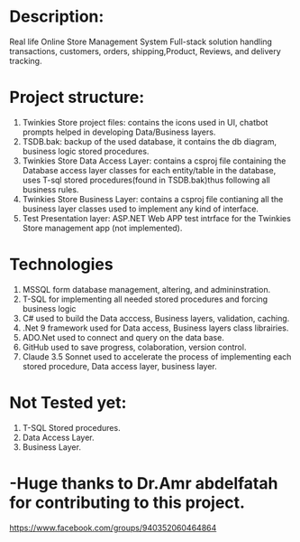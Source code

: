 # Description:
Real life Online Store Management System Full-stack solution handling transactions, customers, orders, shipping,Product, Reviews, and delivery tracking.

# Project structure:
1. Twinkies Store project files: contains the icons used in UI, chatbot prompts helped in developing Data/Business layers.
2. TSDB.bak: backup of the used database, it contains the db diagram, business logic stored procedures.
3. Twinkies Store Data Access Layer: contains a csproj file containing the Database access layer classes for each entity/table in the database, uses T-sql stored procedures(found in TSDB.bak)thus following all business rules.
4. Twinkies Store Business Layer: contains a csproj file contianing all the business layer classes used to implement any kind of interface.
5. Test Presentation layer: ASP.NET Web APP test intrface for the Twinkies Store management app (not implemented).
   
# Technologies
1. MSSQL form database management, altering, and admininstration.
2. T-SQL for implementing all needed stored procedures and forcing business logic
3. C# used to build the Data acccess, Business layers, validation, caching.
4. .Net 9 framework used for Data access, Business layers class librairies.
5.  ADO.Net used to connect and query on the data base.
6.  GitHub used to save progress, colaboration, version control.
7.  Claude 3.5 Sonnet used to accelerate the process of implementing each stored procedure, Data access layer, business layer.

# Not Tested yet:
1. T-SQL Stored procedures. 
2. Data Access Layer.
3. Business Layer.

# -Huge thanks to Dr.Amr abdelfatah for contributing to this project. 

https://www.facebook.com/groups/940352060464864
